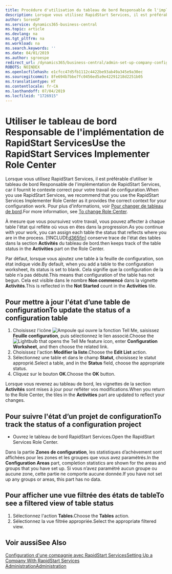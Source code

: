 ```yaml
---
title: Procédure d'utilisation du tableau de bord Responsable de l'implémentation de RapidStart Services | Microsoft Docs
description: Lorsque vous utilisez RapidStart Services, il est préférable de suivre votre travail et d’utiliser le tableau de bord Responsable de l'implémentation de RapidStart Services, car il fournit le contexte correct pour votre travail de configuration.
author: SorenGP
ms.service: dynamics365-business-central
ms.topic: article
ms.devlang: na
ms.tgt_pltfrm: na
ms.workload: na
ms.search.keywords: ''
ms.date: 04/01/2019
ms.author: sgroespe
redirect_url: /dynamics365/business-central/admin-set-up-company-configuration
ROBOTS: NOINDEX
ms.openlocfilehash: e1cfcc47d5fb1112c4422be93ab49a345e9a30ec
ms.sourcegitcommit: 8fe694b7bbe7fc0456ed5a9e42291218d2251b05
ms.translationtype: HT
ms.contentlocale: fr-CA
ms.lasthandoff: 07/04/2019
ms.locfileid: "1726915"
---
```

# <a name="use-the-rapidstart-services-implementer-role-center"></a><span data-ttu-id="805f2-103">Utiliser le tableau de bord Responsable de l'implémentation de RapidStart Services</span><span class="sxs-lookup"><span data-stu-id="805f2-103">Use the RapidStart Services Implementer Role Center</span></span>
<span data-ttu-id="805f2-104">Lorsque vous utilisez RapidStart Services, il est préférable d’utiliser le tableau de bord Responsable de l'implémentation de RapidStart Services, car il fournit le contexte correct pour votre travail de configuration.</span><span class="sxs-lookup"><span data-stu-id="805f2-104">When you use RapidStart Services, we recommend that you use the RapidStart Services Implementer Role Center as it provides the correct context for your configuration work.</span></span> <span data-ttu-id="805f2-105">Pour plus d'informations, voir [Pour changer de tableau de bord](ui-change-basic-settings.md#to-change-role-center).</span><span class="sxs-lookup"><span data-stu-id="805f2-105">For more information, see [To change Role Center](ui-change-basic-settings.md#to-change-role-center).</span></span>

<span data-ttu-id="805f2-106">À mesure que vous poursuivez votre travail, vous pouvez affecter à chaque table l'état qui reflète où vous en êtes dans la progression.</span><span class="sxs-lookup"><span data-stu-id="805f2-106">As you continue with your work, you can assign each table the status that reflects where you are in the process.</span></span> [!INCLUDE[d365fin](includes/d365fin_md.md)] <span data-ttu-id="805f2-107">conserve trace de l'état des tables dans la section **Activités** du tableau de bord.</span><span class="sxs-lookup"><span data-stu-id="805f2-107">then keeps track of the table status in the **Activities** part on the Role Center.</span></span>  

<span data-ttu-id="805f2-108">Par défaut, lorsque vous ajoutez une table à la feuille de configuration, son état indique vide.</span><span class="sxs-lookup"><span data-stu-id="805f2-108">By default, when you add a table to the configuration worksheet, its status is set to blank.</span></span> <span data-ttu-id="805f2-109">Cela signifie que la configuration de la table n’a pas débuté.</span><span class="sxs-lookup"><span data-stu-id="805f2-109">This means that configuration of the table has not begun.</span></span> <span data-ttu-id="805f2-110">Cela est visible dans le nombre **Non commencé** dans la vignette **Activités**.</span><span class="sxs-lookup"><span data-stu-id="805f2-110">This is reflected in the **Not Started** count in the **Activities** tile.</span></span>  

## <a name="to-update-the-status-of-a-configuration-table"></a><span data-ttu-id="805f2-111">Pour mettre à jour l'état d’une table de configuration</span><span class="sxs-lookup"><span data-stu-id="805f2-111">To update the status of a configuration table</span></span>  
1.  <span data-ttu-id="805f2-112">Choisissez l'icône ![Ampoule qui ouvre la fonction Tell Me](media/ui-search/search_small.png "Dites-moi ce que vous voulez faire"), saisissez **Feuille configuration**, puis sélectionnez le lien associé.</span><span class="sxs-lookup"><span data-stu-id="805f2-112">Choose the ![Lightbulb that opens the Tell Me feature](media/ui-search/search_small.png "Tell me what you want to do") icon, enter **Configuration Worksheet**, and then choose the related link.</span></span>  
2.  <span data-ttu-id="805f2-113">Choisissez l'action **Modifier la liste**.</span><span class="sxs-lookup"><span data-stu-id="805f2-113">Choose the **Edit List** action.</span></span>  
3.  <span data-ttu-id="805f2-114">Sélectionnez une table et dans le champ **Statut**, choisissez le statut approprié.</span><span class="sxs-lookup"><span data-stu-id="805f2-114">Select a table, and in the **Status** field, choose the appropriate status.</span></span>  
4.  <span data-ttu-id="805f2-115">Cliquez sur le bouton **OK**.</span><span class="sxs-lookup"><span data-stu-id="805f2-115">Choose the **OK** button.</span></span>  

<span data-ttu-id="805f2-116">Lorsque vous revenez au tableau de bord, les vignettes de la section **Activités** sont mises à jour pour refléter vos modifications.</span><span class="sxs-lookup"><span data-stu-id="805f2-116">When you return to the Role Center, the tiles in the **Activities** part are updated to reflect your changes.</span></span>  

## <a name="to-track-the-status-of-a-configuration-project"></a><span data-ttu-id="805f2-117">Pour suivre l'état d’un projet de configuration</span><span class="sxs-lookup"><span data-stu-id="805f2-117">To track the status of a configuration project</span></span>  
- <span data-ttu-id="805f2-118">Ouvrez le tableau de bord RapidStart Services.</span><span class="sxs-lookup"><span data-stu-id="805f2-118">Open the RapidStart Services Role Center.</span></span>  

<span data-ttu-id="805f2-119">Dans la partie **Zones de configuration**, les statistiques d’achèvement sont affichées pour les zones et les groupes que vous avez paramétrés.</span><span class="sxs-lookup"><span data-stu-id="805f2-119">In the **Configuration Areas** part, completion statistics are shown for the areas and groups that you have set up.</span></span> <span data-ttu-id="805f2-120">Si vous n’avez paramétré aucun groupe ou aucune zone, cette partie ne comporte aucune donnée.</span><span class="sxs-lookup"><span data-stu-id="805f2-120">If you have not set up any groups or areas, this part has no data.</span></span>  

## <a name="to-see-a-filtered-view-of-table-status"></a><span data-ttu-id="805f2-121">Pour afficher une vue filtrée des états de table</span><span class="sxs-lookup"><span data-stu-id="805f2-121">To see a filtered view of table status</span></span>  
1. <span data-ttu-id="805f2-122">Sélectionnez l'action **Tables**.</span><span class="sxs-lookup"><span data-stu-id="805f2-122">Choose the **Tables** action.</span></span>  
2. <span data-ttu-id="805f2-123">Sélectionnez la vue filtrée appropriée.</span><span class="sxs-lookup"><span data-stu-id="805f2-123">Select the appropriate filtered view.</span></span>  

## <a name="see-also"></a><span data-ttu-id="805f2-124">Voir aussi</span><span class="sxs-lookup"><span data-stu-id="805f2-124">See Also</span></span>  
[<span data-ttu-id="805f2-125">Configuration d'une compagnie avec RapidStart Services</span><span class="sxs-lookup"><span data-stu-id="805f2-125">Setting Up a Company With RapidStart Services</span></span>](admin-set-up-a-company-with-rapidstart.md)  
[<span data-ttu-id="805f2-126">Administration</span><span class="sxs-lookup"><span data-stu-id="805f2-126">Administration</span></span>](admin-setup-and-administration.md)

